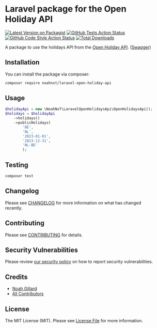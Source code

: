 # Laravel package for the Open Holiday API

[![Latest Version on Packagist](https://img.shields.io/packagist/v/noahnxt/laravel-open-holiday-api.svg?style=flat-square)](https://packagist.org/packages/noahnxt/laravel-open-holiday-api)
[![GitHub Tests Action Status](https://img.shields.io/github/actions/workflow/status/noahnxt/laravel-open-holiday-api/run-tests.yml?branch=main&label=tests&style=flat-square)](https://github.com/noahnxt/laravel-open-holiday-api/actions?query=workflow%3Arun-tests+branch%3Amain)
[![GitHub Code Style Action Status](https://img.shields.io/github/actions/workflow/status/noahnxt/laravel-open-holiday-api/fix-php-code-style-issues.yml?branch=main&label=code%20style&style=flat-square)](https://github.com/noahnxt/laravel-open-holiday-api/actions?query=workflow%3A"Fix+PHP+code+style+issues"+branch%3Amain)
[![Total Downloads](https://img.shields.io/packagist/dt/noahnxt/laravel-open-holiday-api.svg?style=flat-square)](https://packagist.org/packages/noahnxt/laravel-open-holiday-api)

A package to use the holidays API from the [Open Holiday API](https://www.openholidaysapi.org/). ([Swagger](https://openholidaysapi.org/swagger/index.html))

## Installation

You can install the package via composer:

```bash
composer require noahnxt/laravel-open-holiday-api
```

## Usage

```php
$holidayApi = new \NoahNxT\LaravelOpenHolidaysApi\OpenHolidaysApi();
$holidays = $holidayApi
    ->holidays()
    ->publicHolidays(
        'BE',
        'NL',
        '2023-01-01',
        '2023-12-31',
        'NL-BE'
        );
```

## Testing

```bash
composer test
```

## Changelog

Please see [CHANGELOG](CHANGELOG.md) for more information on what has changed recently.

## Contributing

Please see [CONTRIBUTING](CONTRIBUTING.md) for details.

## Security Vulnerabilities

Please review [our security policy](../../security/policy) on how to report security vulnerabilities.

## Credits

- [Noah Gillard](https://github.com/NoahNxT)
- [All Contributors](../../contributors)

## License

The MIT License (MIT). Please see [License File](LICENSE.md) for more information.
